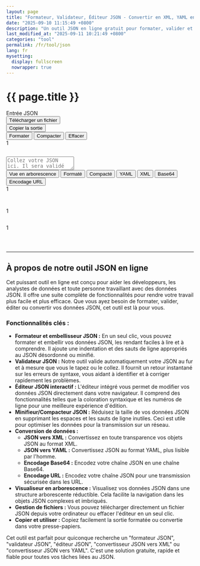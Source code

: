 ```yaml
---
layout: page
title: "Formateur, Validateur, Éditeur JSON - Convertir en XML, YAML en ligne"
date: "2025-09-10 11:15:49 +0800"
description: "Un outil JSON en ligne gratuit pour formater, valider et convertir des données JSON. Embellissez, minifiez ou affichez votre JSON dans une arborescence. Convertissez JSON en XML, YAML, et plus encore."
last_modified_at: "2025-09-11 10:21:49 +0800"
categories: "tool"
permalink: /fr/tool/json
lang: fr
mysetting:
  display: fullscreen
  nowrapper: true
---
```


<h1 class="page-title">{{ page.title }}</h1>

<link rel="stylesheet" href="{{ site.baseurl }}/assets/css/json-tool.css">

<div class="json-tool-container">
    <div class="toolbar">
        <div class="toolbar-left">
            <div class="toolbar-title">Entrée JSON</div>
            <button id="upload-file-btn" class="toolbar-btn-secondary">Télécharger un fichier</button>
            <input type="file" id="file-input" style="display: none;" accept=".json,application/json,.txt,text/plain">
        </div>
        <div class="toolbar-actions">
            <span id="copy-feedback"></span>
            <button id="copy-btn">Copier la sortie</button>
        </div>
    </div>
    <div class="main-content">
        <div class="editor-pane">
            <div class="editor-header">
                <div class="editor-actions">
                    <button id="format-input-btn" title="Formater l'entrée JSON">Formater</button>
                    <button id="compact-input-btn" title="Compacter l'entrée JSON">Compacter</button>
                    <button id="clear-btn" title="Effacer le contenu et le stockage local">Effacer</button>
                </div>
                <div id="input-status-bar" class="status-bar"></div>
            </div>
            <div class="editor-wrapper">
                <div id="input-line-numbers" class="line-numbers">1</div>
                <pre id="highlighting-layer" aria-hidden="true"></pre>
                <textarea id="json-input" placeholder="Collez votre JSON ici. Il sera validé automatiquement. Utilisez les onglets à droite pour le convertir." spellcheck="false" tabindex="-1"></textarea>
            </div>
        </div>
        <div class="output-pane">
            <div class="tabs">
                <button class="tab-btn active" data-tab="tree">Vue en arborescence</button>
                <button class="tab-btn" data-tab="formatted">Formaté</button>
                <button class="tab-btn" data-tab="compact">Compacté</button>
                <button class="tab-btn" data-tab="yaml">YAML</button>
                <button class="tab-btn" data-tab="xml">XML</button>
                <button class="tab-btn" data-tab="base64">Base64</button>
                <button class="tab-btn" data-tab="urlencode">Encodage URL</button>
            </div>
            <div id="tree" class="tab-content">
                <div id="tree-output"></div>
            </div>
            <div id="formatted" class="tab-content hidden">
                <div class="output-wrapper">
                    <div id="output-line-numbers" class="line-numbers">1</div>
                    <pre id="formatted-output"></pre>
                </div>
            </div>
            <div id="compact" class="tab-content hidden">
                <pre id="compact-output"></pre>
            </div>
            <div id="yaml" class="tab-content hidden">
                <div class="output-wrapper">
                    <div id="yaml-line-numbers" class="line-numbers">1</div>
                    <pre id="yaml-output"></pre>
                </div>
            </div>
            <div id="xml" class="tab-content hidden">
                <div class="output-wrapper">
                    <div id="xml-line-numbers" class="line-numbers">1</div>
                    <pre id="xml-output"></pre>
                </div>
            </div>
            <div id="base64" class="tab-content hidden">
                <pre id="base64-output"></pre>
            </div>
            <div id="urlencode" class="tab-content hidden">
                <pre id="urlencode-output"></pre>
            </div>
        </div>
    </div>
</div>

<script src="{{ site.baseurl }}/assets/js/json-tool-fr.js"></script>

---

## À propos de notre outil JSON en ligne

Cet puissant outil en ligne est conçu pour aider les développeurs, les analystes de données et toute personne travaillant avec des données JSON. Il offre une suite complète de fonctionnalités pour rendre votre travail plus facile et plus efficace. Que vous ayez besoin de formater, valider, éditer ou convertir vos données JSON, cet outil est là pour vous.

### Fonctionnalités clés :

*   **Formateur et embellisseur JSON :** En un seul clic, vous pouvez formater et embellir vos données JSON, les rendant faciles à lire et à comprendre. Il ajoute une indentation et des sauts de ligne appropriés au JSON désordonné ou minifié.
*   **Validateur JSON :** Notre outil valide automatiquement votre JSON au fur et à mesure que vous le tapez ou le collez. Il fournit un retour instantané sur les erreurs de syntaxe, vous aidant à identifier et à corriger rapidement les problèmes.
*   **Éditeur JSON interactif :** L'éditeur intégré vous permet de modifier vos données JSON directement dans votre navigateur. Il comprend des fonctionnalités telles que la coloration syntaxique et les numéros de ligne pour une meilleure expérience d'édition.
*   **Minifieur/Compacteur JSON :** Réduisez la taille de vos données JSON en supprimant les espaces et les sauts de ligne inutiles. Ceci est utile pour optimiser les données pour la transmission sur un réseau.
*   **Conversion de données :**
    *   **JSON vers XML :** Convertissez en toute transparence vos objets JSON au format XML.
    *   **JSON vers YAML :** Convertissez JSON au format YAML, plus lisible par l'homme.
    *   **Encodage Base64 :** Encodez votre chaîne JSON en une chaîne Base64.
    *   **Encodage URL :** Encodez votre chaîne JSON pour une transmission sécurisée dans les URL.
*   **Visualiseur en arborescence :** Visualisez vos données JSON dans une structure arborescente réductible. Cela facilite la navigation dans les objets JSON complexes et imbriqués.
*   **Gestion de fichiers :** Vous pouvez télécharger directement un fichier JSON depuis votre ordinateur ou effacer l'éditeur en un seul clic.
*   **Copier et utiliser :** Copiez facilement la sortie formatée ou convertie dans votre presse-papiers.

Cet outil est parfait pour quiconque recherche un "formateur JSON", "validateur JSON", "éditeur JSON", "convertisseur JSON vers XML" ou "convertisseur JSON vers YAML". C'est une solution gratuite, rapide et fiable pour toutes vos tâches liées au JSON.
